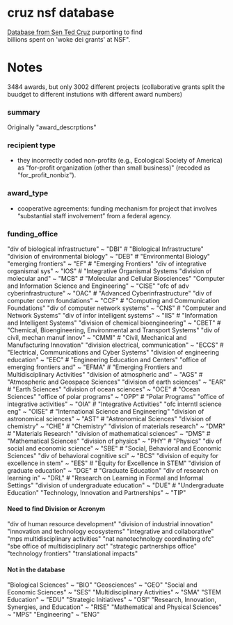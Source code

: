 # cruz nsf database

[Database from Sen Ted Cruz](https://www.commerce.senate.gov/2025/2/cruz-led-investigation-uncovers-2-billion-in-woke-dei-grants-at-nsf-releases-full-database) purporting to find  
billions spent on 'woke dei grants' at NSF".

# Notes 

3484 awards, but only 3002 different projects (collaborative grants split the buudget to different instutions with different award numbers)

### summary

Originally "award_descrptions"


### recipient type

- they incorrectly coded non-profits (e.g., Ecological Society of America) as "for-profit organization (other than small business)" (recoded as "for_profit_nonbiz"). 


### award_type

- cooperative agreements: funding mechanism for project that
involves “substantial staff involvement” from a federal agency.

### funding_office


 "div of biological infrastructure" ~ "DBI" # "Biological Infrastructure"
 "division of environmental biology" ~ "DEB" # "Environmental Biology"
 "emerging frontiers" ~ "EF" # "Emerging Frontiers"
 "div of integrative organismal sys" ~ "IOS" # "Integrative Organismal Systems
 "division of molecular and" ~ "MCB" # "Molecular and Cellular Biosciences" 
 "Computer and Information Science and Engineering" ~ "CISE"
 "ofc of adv cyberinfrastructure" ~ "OAC" # "Advanced Cyberinfrastructure"
 "div of computer  comm foundations"  ~ "CCF" # "Computing and Communication Foundations"
 "div of computer  network systems" ~ "CNS" # "Computer and Network Systems"
 "div of infor  intelligent systems" ~ "IIS" # "Information and Intelligent Systems"
 "division of chemical bioengineering" ~ "CBET" # "Chemical, Bioengineering, Environmental and Transport Systems"
 "div of civil, mechan  manuf innov" ~ "CMMI"  # "Civil, Mechanical and Manufacturing Innovation"
 "division electrical, communication" ~ "ECCS"  # "Electrical, Communications and Cyber Systems"
 "division of engineering education" ~ "EEC"  # "Engineering Education and Centers"
 "office of emerging frontiers and" ~ "EFMA"  # "Emerging Frontiers and Multidisciplinary Activities"
 "division of atmospheric and" ~ "AGS"  # "Atmospheric and Geospace Sciences"
 "division of earth sciences"  ~ "EAR"  # "Earth Sciences"
 "division of ocean sciences" ~ "OCE"  # "Ocean Sciences"
 "office of polar programs" ~ "OPP" # "Polar Programs"
 "office of integrative activities" ~ "OIA"  # "Integrative Activities"
 "ofc interntl science  eng" ~ "OISE"  # "International Science and Engineering"
 "division of astronomical sciences" ~ "AST"  # "Astronomical Sciences"
 "division of chemistry" ~ "CHE"  # "Chemistry"
 "division of materials research" ~ "DMR" # "Materials Research"
 "division of mathematical sciences" ~ "DMS"  # "Mathematical Sciences"
 "division of physics"  ~ "PHY"  # "Physics"
 "div of social and economic science" ~ "SBE" # "Social, Behavioral and Economic Sciences"
 "div of behavioral  cognitive sci" ~ "BCS" 
 "division of equity for excellence in stem" ~ "EES" # "Equity for Excellence in STEM"
 "division of graduate education"  ~ "DGE" # "Graduate Education"
 "div of research on learning in" ~ "DRL"  # "Research on Learning in Formal and Informal Settings"
 "division of undergraduate education" ~ "DUE"  # "Undergraduate Education"
 "Technology, Innovation and Partnerships" ~ "TIP"
 
 
#### Need to find Division or Acronym

"div of human resource development"
"division of industrial innovation" 
"innovation and technology ecosystems" 
"integrative and collaborative" 
"mps multidisciplinary activities"
"nat nanotechnology coordinating ofc" 
"sbe office of multidisciplinary act"
"strategic partnerships office"  
"technology frontiers"
"translational impacts"  
#### Not in the database  

 "Biological Sciences" ~ "BIO"
 "Geosciences" ~ "GEO"
 "Social and Economic Sciences" ~ "SES"
 "Multidisciplinary Activities" ~ "SMA"
 "STEM Education" ~ "EDU"
 "Strategic Initiatives" ~ "OSI"
 "Research, Innovation, Synergies, and Education" ~ "RISE"
 "Mathematical and Physical Sciences" ~ "MPS"
 "Engineering" ~ "ENG"



